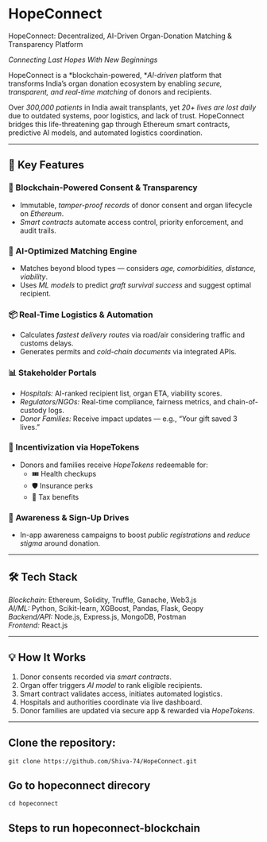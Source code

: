 # HopeConnect
HopeConnect: Decentralized, AI-Driven Organ-Donation Matching & Transparency Platform  

*Connecting Last Hopes With New Beginnings*

HopeConnect is a *blockchain-powered, **AI-driven* platform that transforms India’s organ donation ecosystem by enabling *secure, transparent, and real-time matching* of donors and recipients.

Over *300,000 patients* in India await transplants, yet *20+ lives are lost daily* due to outdated systems, poor logistics, and lack of trust. HopeConnect bridges this life-threatening gap through Ethereum smart contracts, predictive AI models, and automated logistics coordination.

---

## 🚀 Key Features

### 🔗 Blockchain-Powered Consent & Transparency
- Immutable, *tamper-proof records* of donor consent and organ lifecycle on *Ethereum*.
- *Smart contracts* automate access control, priority enforcement, and audit trails.
  
### 🧠 AI-Optimized Matching Engine
- Matches beyond blood types — considers *age, comorbidities, distance, viability*.
- Uses *ML models* to predict *graft survival success* and suggest optimal recipient.

### 📦 Real-Time Logistics & Automation
- Calculates *fastest delivery routes* via road/air considering traffic and customs delays.
- Generates permits and *cold-chain documents* via integrated APIs.

### 📊 Stakeholder Portals
- *Hospitals:* AI-ranked recipient list, organ ETA, viability scores.
- *Regulators/NGOs:* Real-time compliance, fairness metrics, and chain-of-custody logs.
- *Donor Families:* Receive impact updates — e.g., “Your gift saved 3 lives.”

### 🎁 Incentivization via HopeTokens
- Donors and families receive *HopeTokens* redeemable for:
  - 🎟 Health checkups  
  - 🛡 Insurance perks  
  - 💸 Tax benefits

### 📢 Awareness & Sign-Up Drives
- In-app awareness campaigns to boost *public registrations* and *reduce stigma* around donation.

---

## 🛠 Tech Stack

*Blockchain:* Ethereum, Solidity, Truffle, Ganache, Web3.js  
*AI/ML:* Python, Scikit-learn, XGBoost, Pandas, Flask, Geopy  
*Backend/API:* Node.js, Express.js, MongoDB, Postman  
*Frontend:* React.js

---

## 💡 How It Works

1. Donor consents recorded via *smart contracts*.
2. Organ offer triggers *AI model* to rank eligible recipients.
3. Smart contract validates access, initiates automated logistics.
4. Hospitals and authorities coordinate via live dashboard.
5. Donor families are updated via secure app & rewarded via *HopeTokens*.

---


## Clone the repository:  
```git clone https://github.com/Shiva-74/HopeConnect.git```  
## Go to hopeconnect direcory  
```cd hopeconnect```  


## Steps to run hopeconnect-blockchain  


